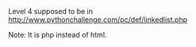 Level 4 supposed to be in http://www.pythonchallenge.com/pc/def/linkedlist.php

Note: It is php instead of html. 